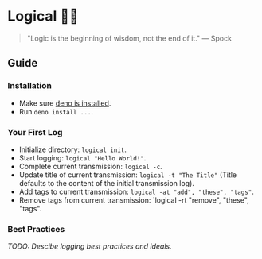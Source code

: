 # Logical 🧝‍♂️

> "Logic is the beginning of wisdom, not the end of it." — Spock

## Guide

### Installation

- Make sure [deno is installed][deno_install].
- Run `deno install ...`.

### Your First Log

- Initialize directory: `logical init`.
- Start logging: `logical "Hello World!"`.
- Complete current transmission: `logical -c`.
- Update title of current transmission: `logical -t "The Title"` (Title defaults to the content of the initial transmission log).
- Add tags to current transmission: `logical -at "add", "these", "tags"`.
- Remove tags from current transmission: `logical -rt "remove", "these", "tags".

### Best Practices

_TODO: Descibe logging best practices and ideals._

[deno_install]: https://github.com/denoland/deno_install
